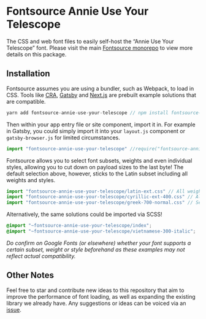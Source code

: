 # Fontsource Annie Use Your Telescope

The CSS and web font files to easily self-host the “Annie Use Your Telescope” font. Please visit the main [Fontsource monorepo](https://github.com/DecliningLotus/fontsource) to view more details on this package.

## Installation

Fontsource assumes you are using a bundler, such as Webpack, to load in CSS. Tools like [CRA](https://create-react-app.dev/), [Gatsby](https://www.gatsbyjs.org/) and [Next.js](https://nextjs.org/) are prebuilt example solutions that are compatible.

```javascript
yarn add fontsource-annie-use-your-telescope // npm install fontsource-annie-use-your-telescope
```

Then within your app entry file or site component, import it in. For example in Gatsby, you could simply import it into your `layout.js` component or `gatsby-browser.js` for limited circumstances.

```javascript
import "fontsource-annie-use-your-telescope" //require("fontsource-annie-use-your-telescope")
```

Fontsource allows you to select font subsets, weights and even individual styles, allowing you to cut down on payload sizes to the last byte! The default selection above, however, sticks to the Latin subset including all weights and styles.

```javascript
import "fontsource-annie-use-your-telescope/latin-ext.css" // All weights and styles included.
import "fontsource-annie-use-your-telescope/cyrillic-ext-400.css" // All styles included.
import "fontsource-annie-use-your-telescope/greek-700-normal.css" // Select either normal or italic.
```

Alternatively, the same solutions could be imported via SCSS!

```scss
@import "~fontsource-annie-use-your-telescope/index";
@import "~fontsource-annie-use-your-telescope/vietnamese-300-italic";
```

_Do confirm on Google Fonts (or elsewhere) whether your font supports a certain subset, weight or style beforehand as these examples may not reflect actual compatibility._

## Other Notes

Feel free to star and contribute new ideas to this repository that aim to improve the performance of font loading, as well as expanding the existing library we already have. Any suggestions or ideas can be voiced via an [issue](https://github.com/DecliningLotus/fontsource/issues).
